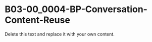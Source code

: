 

# B03-00_0004-BP-Conversation-Content-Reuse

Delete this text and replace it with your own content.
